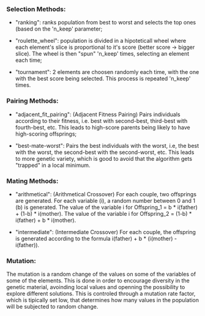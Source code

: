 ### Selection Methods:
- "ranking": ranks population from best to worst and selects the top ones (based on the 'n_keep' parameter;

- "roulette_wheel": population is divided in a hipoteticall wheel where each element's slice is proportional to it's score (better score -> bigger slice). The wheel is then "spun" 'n_keep' times, selecting an element each time;

- "tournament": 2 elements are choosen randomly each time, with the one with the best score being selected. This process is repeated 'n_keep' times.


### Pairing Methods:
- "adjacent_fit_pairing": (Adjacent Fitness Pairing) Pairs individuals according to their fitness, i.e. best with second-best, third-best with fourth-best, etc. This leads to high-score parents being likely to have high-scoring offsprings;

- "best-mate-worst": Pairs the best individuals with the worst, i.e, the best with the worst, the second-best with the second-worst, etc. This leads to more genetic variety, which is good to avoid that the algorithm gets "trapped" in a local minimum.


### Mating Methods:
- "arithmetical": (Arithmetical Crossover) For each couple, two offsprings are generated. For each variable (i), a random number between 0 and 1 (b) is generated.
The value of the variable i for Offspring_1 = b * i(father) + (1-b) * i(mother).
The value of the variable i for Offspring_2 = (1-b) * i(father) + b * i(mother).

- "intermediate": (Intermediate Crossover) For each couple, the offspring is generated according to the formula i(father) + b * (i(mother) - i(father)).


### Mutation:
The mutation is a random change of the values on some of the variables of some of the elements. This is done in order to encourage diversity in the genetic material, avoinding local values and openning the possibility to explore different solutions. This is controled through a mutation rate factor, which is tipically set low, that determines how many values in the population will be subjected to random change.